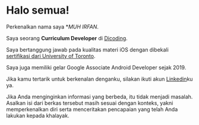 # Halo semua! 

Perkenalkan nama saya **MUH IRFAN*.<br>

Saya seorang **Curriculum Developer** di [Dicoding](https://www.dicoding.com/).<br>

Saya bertanggung jawab pada kualitas materi iOS dengan dibekali [sertifikasi dari University of Toronto](https://www.coursera.org/account/accomplishments/specialization/CLKJD8XBXJ3M).<br>

Saya juga memiliki gelar Google Associate Android Developer sejak 2019.<br>

Jika kamu tertarik untuk berkenalan denganku, silakan ikuti akun [Linkedin](https://www.linkedin.com/in/gilang-adhan/)ku ya.

Jika Anda menginginkan informasi yang berbeda, itu tidak menjadi masalah. Asalkan isi dari berkas tersebut masih sesuai dengan konteks, yakni memperkenalkan diri serta menceritakan pencapaian yang telah Anda lakukan kepada khalayak.
